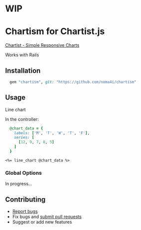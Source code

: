 # WIP

# Chartism for Chartist.js

[Chartist - Simple Responsive Charts](http://gionkunz.github.io/chartist-js/index.html)

Works with Rails

## Installation

```ruby
  gem "chartism", git: "https://github.com/noma4i/chartism"
```

## Usage

Line chart

In the controller:
```ruby
  @chart_data = {
    labels: ['M', 'T', 'W', 'T', 'F'],
    series: [
      [12, 9, 7, 8, 5]
    ]
  }
```

```erb
<%= line_chart @chart_data %>
```

### Global Options

In progress...

## Contributing

- [Report bugs](https://github.com/noma4i/chartism/issues)
- Fix bugs and [submit pull requests](https://github.com/noma4i/chartism/pulls)
- Suggest or add new features

